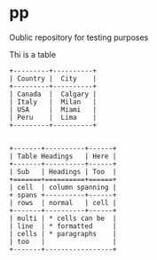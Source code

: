 # pp
Oublic repository for testing purposes

Thi is a table

    +---------+----------+
    | Country |  City    |
    +---------+----------+
    | Canada  |  Calgary |
    | Italy   |  Milan   |
    | USA     |  Miami   |
    | Peru    |  Lima    |
    +---------+----------+


    +-------+----------+------+
    | Table Headings   | Here |
    +-------+----------+------+
    | Sub   | Headings | Too  |
    +=======+==========+======+
    | cell  | column spanning |
    + spans +----------+------+
    | rows  | normal   | cell |
    +-------+----------+------+
    | multi | * cells can be  |
    | line  | * formatted     |
    | cells | * paragraphs    |
    | too   |                 |
    +-------+-----------------+
